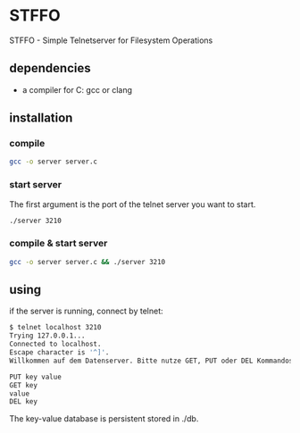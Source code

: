 # STFFO
STFFO - Simple Telnetserver for Filesystem Operations

## dependencies
* a compiler for C: gcc or clang

## installation

### compile
```bash
gcc -o server server.c
```

### start server
The first argument is the port of the telnet server you want to start.
```bash
./server 3210
```

### compile & start server
```bash
gcc -o server server.c && ./server 3210
```
## using

if the server is running, connect by telnet:
```bash
$ telnet localhost 3210
Trying 127.0.0.1...
Connected to localhost.
Escape character is '^]'.
Willkommen auf dem Datenserver. Bitte nutze GET, PUT oder DEL Kommandos.

PUT key value
GET key
value
DEL key
```

The key-value database is persistent stored in ./db.
